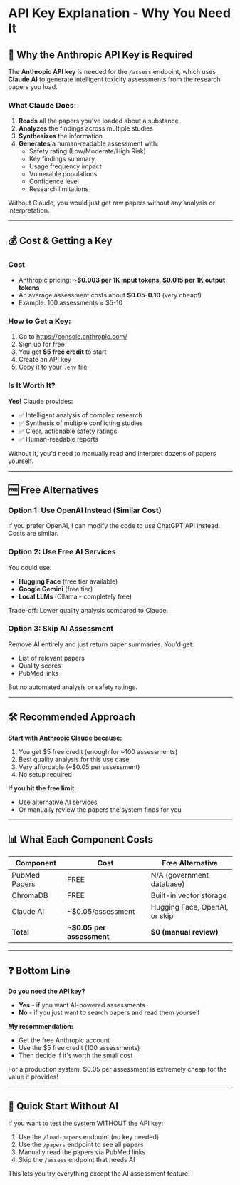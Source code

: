 # API Key Explanation - Why You Need It

## 🔑 Why the Anthropic API Key is Required

The **Anthropic API key** is needed for the `/assess` endpoint, which uses **Claude AI** to generate intelligent toxicity assessments from the research papers you load.

### What Claude Does:

1. **Reads** all the papers you've loaded about a substance
2. **Analyzes** the findings across multiple studies
3. **Synthesizes** the information
4. **Generates** a human-readable assessment with:
   - Safety rating (Low/Moderate/High Risk)
   - Key findings summary
   - Usage frequency impact
   - Vulnerable populations
   - Confidence level
   - Research limitations

Without Claude, you would just get raw papers without any analysis or interpretation.

---

## 💰 Cost & Getting a Key

### Cost
- Anthropic pricing: **~$0.003 per 1K input tokens, $0.015 per 1K output tokens**
- An average assessment costs about **$0.05-0.10** (very cheap!)
- Example: 100 assessments ≈ $5-10

### How to Get a Key:
1. Go to https://console.anthropic.com/
2. Sign up for free
3. You get **$5 free credit** to start
4. Create an API key
5. Copy it to your `.env` file

### Is It Worth It?
**Yes!** Claude provides:
- ✅ Intelligent analysis of complex research
- ✅ Synthesis of multiple conflicting studies
- ✅ Clear, actionable safety ratings
- ✅ Human-readable reports

Without it, you'd need to manually read and interpret dozens of papers yourself.

---

## 🆓 Free Alternatives

### Option 1: Use OpenAI Instead (Similar Cost)
If you prefer OpenAI, I can modify the code to use ChatGPT API instead. Costs are similar.

### Option 2: Use Free AI Services
You could use:
- **Hugging Face** (free tier available)
- **Google Gemini** (free tier)
- **Local LLMs** (Ollama - completely free)

Trade-off: Lower quality analysis compared to Claude.

### Option 3: Skip AI Assessment
Remove AI entirely and just return paper summaries. You'd get:
- List of relevant papers
- Quality scores
- PubMed links

But no automated analysis or safety ratings.

---

## 🛠️ Recommended Approach

**Start with Anthropic Claude because:**
1. You get $5 free credit (enough for ~100 assessments)
2. Best quality analysis for this use case
3. Very affordable (~$0.05 per assessment)
4. No setup required

**If you hit the free limit:**
- Use alternative AI services
- Or manually review the papers the system finds for you

---

## 📊 What Each Component Costs

| Component | Cost | Free Alternative |
|-----------|------|------------------|
| PubMed Papers | FREE | N/A (government database) |
| ChromaDB | FREE | Built-in vector storage |
| Claude AI | ~$0.05/assessment | Hugging Face, OpenAI, or skip |
| **Total** | **~$0.05 per assessment** | **$0 (manual review)** |

---

## ❓ Bottom Line

**Do you need the API key?**
- **Yes** - if you want AI-powered assessments
- **No** - if you just want to search papers and read them yourself

**My recommendation:**
- Get the free Anthropic account
- Use the $5 free credit (100 assessments)
- Then decide if it's worth the small cost

For a production system, $0.05 per assessment is extremely cheap for the value it provides!

---

## 🚀 Quick Start Without AI

If you want to test the system WITHOUT the API key:

1. Use the `/load-papers` endpoint (no key needed)
2. Use the `/papers` endpoint to see all papers
3. Manually read the papers via PubMed links
4. Skip the `/assess` endpoint that needs AI

This lets you try everything except the AI assessment feature!

